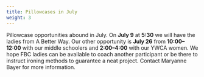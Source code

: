 ```yaml
---
title: Pillowcases in July
weight: 3
---
```


Pillowcase opportunities abound in July. On **July 9** at **5:30** we will have the ladies from A Better Way. Our other opportunity is **July 26** from **10:00–12:00** with our middle schoolers and **2:00–4:00** with our YWCA women. We hope FBC ladies can be available to coach another participant or be there to instruct ironing methods to guarantee a neat project. Contact Maryanne Bayer   for more information.